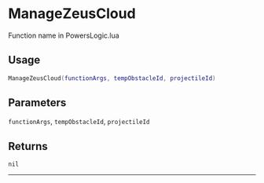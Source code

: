 # ManageZeusCloud
Function name in PowersLogic.lua
## Usage
```lua
ManageZeusCloud(functionArgs, tempObstacleId, projectileId)
```
## Parameters
`functionArgs`, `tempObstacleId`, `projectileId`
## Returns
`nil`

---